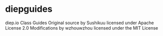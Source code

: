 # diepguides
diep.io Class Guides
Original source by Sushikuu licensed under Apache License 2.0
Modifications by wzhouwzhou licensed under the MIT License
